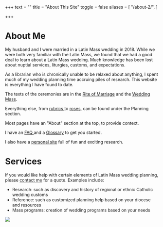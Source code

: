 +++
text = ""
title = "About This Site"
toggle = false
aliases = [
    "/about-2/",
]

+++

# About Me

My husband and I were married in a Latin Mass wedding in 2018. While we were both very familiar with the Latin Mass, we found that we had a good deal to learn about a Latin Mass wedding. Much knowledge has been lost about nuptial services, liturgies, customs, and expectations.

As a librarian who is chronically unable to be relaxed about anything, I spent much of my wedding planning time accruing piles of research. This website is everything I have found to date.

The texts of the ceremonies are in the [Rite of Marriage](/rite-of-marriage/) and the [Wedding Mass](/the-wedding-mass/).

Everything else, from [rubrics ](/rubrics-for-the-wedding-mass/)to [roses](/flowers/), can be found under the Planning section.

Most pages have an "About" section at the top, to provide context.

I have an [FAQ ](/faqs/) and a [Glossary](/glossary/) to get you started.

I also have a [personal site](https://sharonkabel.com) full of fun and exciting research.

# Services

If you would like help with certain elements of Latin Mass wedding planning, please [contact me](https://www.latinmasswedding.com/#contact) for a quote. Examples include:

* Research: such as discovery and history of regional or ethnic Catholic wedding customs
* Reference: such as customized planning help based on your diocese and resources
* Mass programs: creation of wedding programs based on your needs

![](/uploads/_MG_0753-min.JPG)
